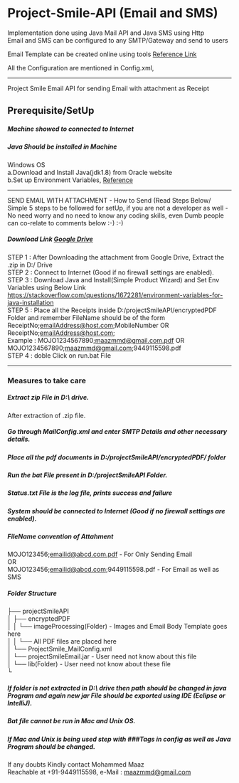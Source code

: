 # Project-Smile-API (Email and SMS)

Implementation done using Java Mail API and Java SMS using Http  
Email and SMS can be configured to any SMTP/Gateway and send to users

Email Template can be created online using tools [Reference Link](https://beefree.io/)

All the Configuration are mentioned in Config.xml,

*************************************************************************************************************  
Project Smile Email API for sending Email with attachment as Receipt  

## Prerequisite/SetUp 
##### Machine showed to connected to Internet  
##### Java Should be installed in Machine  
   Windows OS  
    a.Download and Install Java(jdk1.8) from Oracle website  
    b.Set up Environment Variables, [Reference](https://stackoverflow.com/questions/1672281/environment-variables-for-java-installation)
*********************************************************************************

SEND EMAIL WITH ATTACHMENT - How to Send (Read Steps Below/ Simple 5 steps to be followed for setUp, if you are not a developer as well - No need worry and no need to know any coding skills, even Dumb people can co-relate to comments below :-) :-)  

##### Download Link [Google Drive](https://drive.google.com/open?id=0By1jo4P_Ud1XLTZuZEM3ZzQxS2s)
STEP 1 : After Downloading the attachment from Google Drive, Extract the .zip in D:/ Drive  
STEP 2 : Connect to Internet (Good if no firewall settings are enabled).  
STEP 3 : Download Java and Install(Simple Product Wizard) and Set Env Variables using Below Link  
         https://stackoverflow.com/questions/1672281/environment-variables-for-java-installation  
STEP 5 : Place all the Receipts inside D:/projectSmileAPI/encryptedPDF Folder and remember FileName should be of the form ReceiptNo;emailAddress@host.com;MobileNumber OR ReceiptNo;emailAddress@host.com;  
        Example : MOJO1234567890;maazmmd@gmail.com.pdf OR MOJO1234567890;maazmmd@gmail.com;9449115598.pdf  
STEP 4 : doble Click on run.bat File  
******************************************************************************************************************************   
### Measures to take care 

##### Extract zip File in D:\ drive.  
After extraction of .zip file.  
##### Go through MailConfig.xml and enter SMTP Details and other necessary details.  
##### Place all the pdf documents in D:/projectSmileAPI/encryptedPDF/ folder  
##### Run the bat File present in D:/projectSmileAPI Folder.  

##### Status.txt File is the log file, prints success and failure  
##### System should be connected to Internet (Good if no firewall settings are enabled).  
##### FileName convention of Attahment  
   MOJO123456;emailid@abcd.com.pdf - For Only Sending Email  
   OR  
   MOJO123456;emailid@abcd.com;9449115598.pdf - For Email as well as SMS  

##### Folder Structure  
├── projectSmileAPI  
│   ├── encryptedPDF  
│   │   └── imageProcessing(Folder) - Images and Email Body Template goes here  
│   │   └── All PDF files are placed here  
│   └── ProjectSmile_MailConfig.xml  
│   └── projectSmileEmail.jar - User need not know about this file  
│   └── lib(Folder) - User need not know about these file  
└

##### If folder is not extracted in D:\ drive then path should be changed in java Program and again new jar File should be exported using IDE (Eclipse or IntelliJ).  
##### Bat file cannot be run in Mac and Unix OS.  
##### If Mac and Unix is being used step with ###Tags in config as well as Java Program should be changed.  

If any doubts Kindly contact Mohammed Maaz  
Reachable at +91-9449115598, e-Mail : maazmmd@gmail.com  
